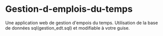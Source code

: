 # Gestion-d-emplois-du-temps
Une application web de gestion d'empois du temps.
Utilisation de la base de données sql(gestion_edt.sql) et modifiable à votre guise.
